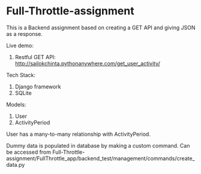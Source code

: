 # Full-Throttle-assignment

This is a Backend assignment based on creating a GET API and giving JSON as a response.

Live demo:
1. Restful GET API: http://sailokchinta.pythonanywhere.com/get_user_activity/

Tech Stack:
1. Django framework
2. SQLite

Models:
1. User
2. ActivityPeriod

User has a many-to-many relationship with ActivityPeriod.


Dummy data is populated in database by making a custom command. Can be accessed from Full-Throttle-assignment/FullThrottle_app/backend_test/management/commands/create_data.py
